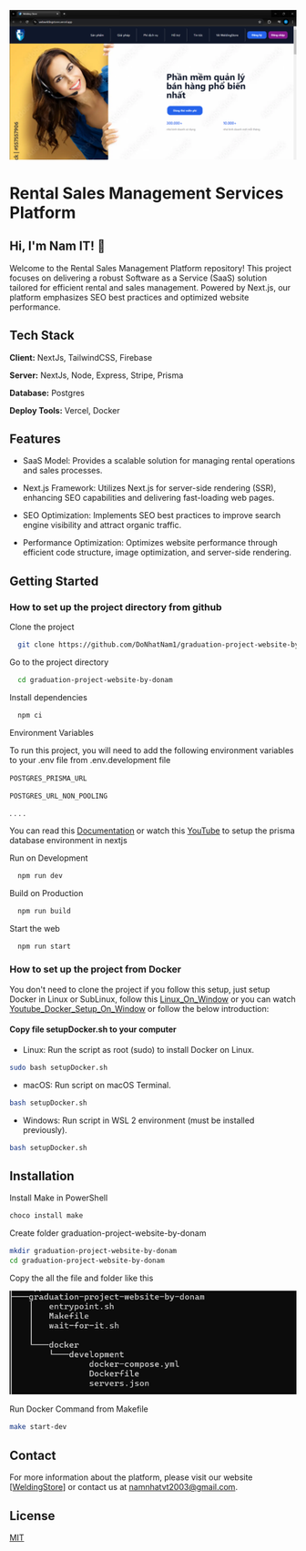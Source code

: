 ![Project Image](./Home_Screen.png)
# Rental Sales Management Services Platform
## Hi, I'm Nam IT! 👋
Welcome to the Rental Sales Management Platform repository! This project focuses on delivering a robust Software as a Service (SaaS) solution tailored for efficient rental and sales management. Powered by Next.js, our platform emphasizes SEO best practices and optimized website performance.

## Tech Stack

**Client:** NextJs, TailwindCSS, Firebase

**Server:** NextJs, Node, Express, Stripe, Prisma

**Database:** Postgres


**Deploy Tools:** Vercel, Docker


## Features
- SaaS Model: Provides a scalable solution for managing rental operations and sales processes.

- Next.js Framework: Utilizes Next.js for server-side rendering (SSR), enhancing SEO capabilities and delivering fast-loading web pages.

- SEO Optimization: Implements SEO best practices to improve search engine visibility and attract organic traffic.

- Performance Optimization: Optimizes website performance through efficient code structure, image optimization, and server-side rendering.

## Getting Started

### How to set up the project directory from github

Clone the project

```bash
  git clone https://github.com/DoNhatNam1/graduation-project-website-by-donam.git
```

Go to the project directory

```bash
  cd graduation-project-website-by-donam
```

Install dependencies

```bash
  npm ci
```

Environment Variables

To run this project, you will need to add the following environment variables to your .env file from .env.development file

`POSTGRES_PRISMA_URL`

`POSTGRES_URL_NON_POOLING`

. . . .

You can read this [Documentation](https://www.prisma.io/docs/getting-started/setup-prisma/add-to-existing-project/relational-databases/connect-your-database-typescript-postgresql) or watch this [YouTube](https://www.youtube.com/watch?v=_ER9jHiylAo) to setup the prisma database environment in nextjs

Run on Development

```bash
  npm run dev
```

Build on Production

```bash
  npm run build
```

Start the web

```bash
  npm run start
```

 ### How to set up the project from Docker

You don't need to clone the project if you follow this setup, just setup Docker in Linux or SubLinux, follow this [Linux_On_Window](https://www.howtogeek.com/744328/how-to-install-the-windows-subsystem-for-linux-on-windows-11/) or you can watch [Youtube_Docker_Setup_On_Window](https://www.youtube.com/watch?v=rATNU0Fr8zs) or follow the below introduction:

 #### Copy file setupDocker.sh to your computer

- Linux: Run the script as root (sudo) to install Docker on Linux.

```bash
sudo bash setupDocker.sh
```

- macOS: Run script on macOS Terminal.

```bash
bash setupDocker.sh
```

- Windows: Run script in WSL 2 environment (must be installed previously).

```bash
bash setupDocker.sh
```

## Installation

Install Make in PowerShell

```bash
choco install make
```

Create folder graduation-project-website-by-donam

```bash
mkdir graduation-project-website-by-donam
cd graduation-project-website-by-donam
```

Copy the all the file and folder like this

![Docker_Tree](./tree_docker.png)

Run Docker Command from Makefile 

```bash
make start-dev
```

## Contact
For more information about the platform, please visit our website [[WeldingStore](https://webweldingstores.vercel.app/)] or contact us at namnhatvt2003@gmail.com.

## License

[MIT](https://choosealicense.com/licenses/mit/)